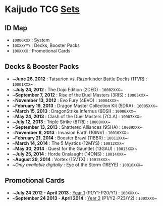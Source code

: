 # Kaijudo TCG [Sets](https://kaijudo.fandom.com/wiki/Block_(TCG_sets))

## ID Map
- `10000XXX` : System
- `10XXXYYY` : Decks, Booster Packs
- `10XXXXX` : Promotional Cards

## Decks & Booster Packs
- ~**June 26, 2012** : Tatsurion vs. Razorkinder Battle Decks (1TVR) : `10001XXX`~
- ~**July 24, 2012** : The Dojo Edition (2DED) : `10002XXX`~
- ~**September 7, 2012** : Rise of the Duel Masters (3RIS) : `10003XXX`~
- ~**November 13, 2012** : Evo Fury (4EVO) : `10004XXX`~
- ~**February 19, 2013** : Dragon Master Collection Kit (5DRA) : `10005XXX`~
- ~**March 15, 2013** : DragonStrike Infernus (6DSI) : `10006XXX`~
- ~**May 24, 2013** : Clash of the Duel Masters (7CLA) : `10007XXX`~
- ~**July 12, 2013** : Triple Strike (8TRI) : `10008XXX`~
- ~**September 13, 2013** : Shattered Alliances (9SHA) : `10009XXX`~
- ~**November 8, 2013** : Invasion Earth (10INV) : `10010XXX`~
- ~**February 21, 2014** : Booster Brawl (11BBR) : `10011XXX`~
- ~**March 14, 2014** : The 5 Mystics (12MYS) : `10012XXX`~
- ~**May 30, 2014** : Quest for the Gauntlet (13GAU) : `10013XXX`~
- ~**July 25, 2014** : Horde Onslaught (14ONS) : `10014XXX`~
- ~**August 29, 2014** : Vortex (15VTX) : `10015XXX`~
- ~_Only available digitally_ : Eye of the Storm (16EYE) : `10016XXX`~

## Promotional Cards
- ~**July 24 2012 - April 2013** : [Year 1](http://kaijudo.wikia.com/wiki/Promotional#Year_1_Promotional_Cards) (P1/Y1-P20/Y1) : `100XXXX`~
- ~**September 24 2013 - April 2014** : [Year 2](http://kaijudo.wikia.com/wiki/Promotional#Year_2_Promotional_Cards) (P1/Y2-P23/Y2) : `100XXXX`~
